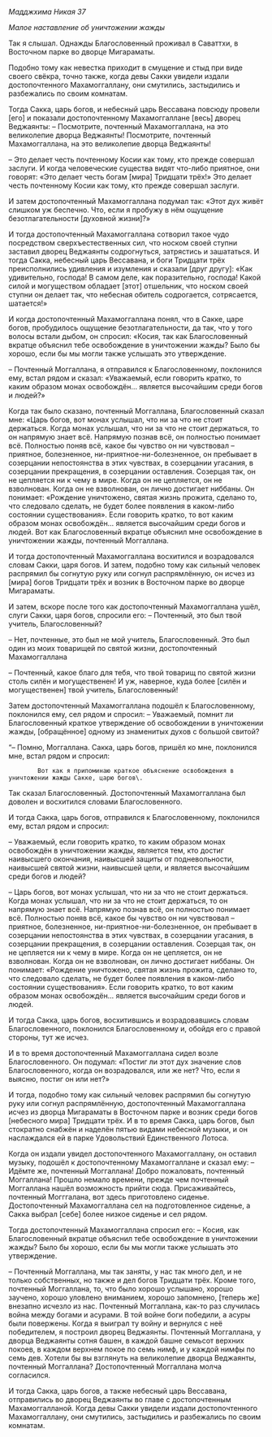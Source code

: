 *Мадджхима Никая 37*

*Малое наставление об уничтожении жажды*

Так я слышал\. Однажды Благословенный проживал в Саваттхи, в Восточном парке во дворце Мигараматы\.

Подобно тому как невестка приходит в смущение и стыд при виде своего свёкра, точно также, когда девы Сакки увидели издали достопочтенного Махамоггаллану, они смутились, застыдились и разбежались по своим комнатам\.

Тогда Сакка, царь богов, и небесный царь Вессавана повсюду провели \[его\] и показали достопочтенному Махамоггаллане \[весь\] дворец Веджаянты: – Посмотрите, почтенный Махамоггаллана, на это великолепие дворца Веджаянты\! Посмотрите, почтенный Махамоггаллана, на это великолепие дворца Веджаянты\!

– Это делает честь почтенному Косии как тому, кто прежде совершал заслуги\. И когда человеческие существа видят что\-либо приятное, они говорят: «Это делает честь богам \[мира\] Тридцати трёх\!» Это делает честь почтенному Косии как тому, кто прежде совершал заслуги\.

И затем достопочтенный Махамоггаллана подумал так: «Этот дух живёт слишком уж беспечно\. Что, если я пробужу в нём ощущение безотлагательности \[духовной жизни\]?»

И тогда достопочтенный Махамоггаллана сотворил такое чудо посредством сверхъестественных сил, что носком своей ступни заставил дворец Веджаянты содрогнуться, затрястись и зашататься\. И тогда Сакка, небесный царь Вессавана, и боги Тридцати трёх преисполнились удивления и изумления и сказали \[друг другу\]: «Как удивительно, господа\! В самом деле, как поразительно, господа\! Какой силой и могуществом обладает \[этот\] отшельник, что носком своей ступни он делает так, что небесная обитель содрогается, сотрясается, шатается\!»

И когда достопочтенный Махамоггаллана понял, что в Сакке, царе богов, пробудилось ощущение безотлагательности, да так, что у того волосы встали дыбом, он спросил: «Косия, так как Благословенный вкратце объяснил тебе освобождение в уничтожении жажды? Было бы хорошо, если бы мы могли также услышать это утверждение\.

– Почтенный Моггаллана, я отправился к Благословенному, поклонился ему, встал рядом и сказал: «Уважаемый, если говорить кратко, то каким образом монах освобождён… является высочайшим среди богов и людей?»

Когда так было сказано, почтенный Моггаллана, Благословенный сказал мне: «Царь богов, вот монах услышал, что ни за что не стоит держаться\. Когда монах услышал, что ни за что не стоит держаться, то он напрямую знает всё\. Напрямую познав всё, он полностью понимает всё\. Полностью поняв всё, какое бы чувство он ни чувствовал – приятное, болезненное, ни\-приятное\-ни\-болезненное, он пребывает в созерцании непостоянства в этих чувствах, в созерцании угасания, в созерцании прекращения, в созерцании оставления\. Созерцая так, он не цепляется ни к чему в мире\. Когда он не цепляется, он не взволнован\. Когда он не взволнован, он лично достигает ниббаны\. Он понимает: «Рождение уничтожено, святая жизнь прожита, сделано то, что следовало сделать, не будет более появления в каком\-либо состоянии существования»\. Если говорить кратко, то вот каким образом монах освобождён… является высочайшим среди богов и людей\. Вот как Благословенный вкратце объяснил мне освобождение в уничтожении жажды, почтенный Моггаллана\.

И тогда достопочтенный Махамоггаллана восхитился и возрадовался словам Сакки, царя богов\. И затем, подобно тому как сильный человек распрямил бы согнутую руку или согнул распрямлённую, он исчез из \[мира\] богов Тридцати трёх и возник в Восточном парке во дворце Мигараматы\.

И затем, вскоре после того как достопочтенный Махамоггаллана ушёл, слуги Сакки, царя богов, спросили его: – Почтенный, это был твой учитель, Благословенный?

– Нет, почтенные, это был не мой учитель, Благословенный\. Это был один из моих товарищей по святой жизни, достопочтенный Махамоггаллана

– Почтенный, какое благо для тебя, что твой товарищ по святой жизни столь силён и могущественен\! И уж, наверное, куда более \[силён и могущественен\] твой учитель, Благословенный\!

Затем достопочтенный Махамоггаллана подошёл к Благословенному, поклонился ему, сел рядом и спросил: – Уважаемый, помнит ли Благословенный краткое утверждение об освобождении в уничтожении жажды, \[обращённое\] одному из знаменитых духов с большой свитой?

“– Помню, Моггаллана\. Сакка, царь богов, пришёл ко мне, поклонился мне, встал рядом и спросил: 

            Вот как я припоминаю краткое объяснение освобождения в уничтожении жажды Сакке, царю богов\.

Так сказал Благословенный\. Достопочтенный Махамоггаллана был доволен и восхитился словами Благословенного\.

И тогда Сакка, царь богов, отправился к Благословенному, поклонился ему, встал рядом и спросил:

– Уважаемый, если говорить кратко, то каким образом монах освобождён в уничтожении жажды, является тем, кто достиг наивысшего окончания, наивысшей защиты от подневольности, наивысшей святой жизни, наивысшей цели, и является высочайшим среди богов и людей?

– Царь богов, вот монах услышал, что ни за что не стоит держаться\. Когда монах услышал, что ни за что не стоит держаться, то он напрямую знает всё\. Напрямую познав всё, он полностью понимает всё\. Полностью поняв всё, какое бы чувство он ни чувствовал – приятное, болезненное, ни\-приятное\-ни\-болезненное, он пребывает в созерцании непостоянства в этих чувствах, в созерцании угасания, в созерцании прекращения, в созерцании оставления\. Созерцая так, он не цепляется ни к чему в мире\. Когда он не цепляется, он не взволнован\. Когда он не взволнован, он лично достигает ниббаны\. Он понимает: «Рождение уничтожено, святая жизнь прожита, сделано то, что следовало сделать, не будет более появления в каком\-либо состоянии существования»\. Если говорить кратко, то вот каким образом монах освобождён… является высочайшим среди богов и людей\.

И тогда Сакка, царь богов, восхитившись и возрадовавшись словам Благословенного, поклонился Благословенному и, обойдя его с правой стороны, тут же исчез\.

И в то время достопочтенный Махамоггаллана сидел возле Благословенного\. Он подумал: «Постиг ли этот дух значение слов Благословенного, когда он возрадовался, или же нет? Что, если я выясню, постиг он или нет?» 

И тогда, подобно тому как сильный человек распрямил бы согнутую руку или согнул распрямлённую, достопочтенный Махамоггаллана исчез из дворца Мигараматы в Восточном парке и возник среди богов \[небесного мира\] Тридцати трёх\. И в то время Сакка, царь богов, был стократно снабжён и наделён пятью видами небесной музыки, и он наслаждался ей в парке Удовольствий Единственного Лотоса\.

Когда он издали увидел достопочтенного Махамоггаллану, он оставил музыку, подошёл к достопочтенному Махамоггаллане и сказал ему: – Идёмте же, почтенный Моггаллана\! Добро пожаловать, почтенный Моггаллана\! Прошло немало времени, прежде чем почтенный Моггаллана нашёл возможность прийти сюда\. Присаживайтесь, почтенный Могггалана, вот здесь приготовлено сиденье\. Достопочтенный Махамоггаллана сел на подготовленное сиденье, а Сакка выбрал \[себе\] более низкое сиденье и сел рядом\.

Тогда достопочтенный Махамоггаллана спросил его: – Косия, как Благословенный вкратце объяснил тебе освобождение в уничтожении жажды? Было бы хорошо, если бы мы могли также услышать это утверждение\.

– Почтенный Моггаллана, мы так заняты, у нас так много дел, и не только собственных, но также и дел богов Тридцати трёх\. Кроме того, почтенный Моггаллана, то, что было хорошо услышано, хорошо заучено, хорошо уловлено вниманием, хорошо запомнено, \[теперь же\] внезапно исчезло из нас\. Почтенный Моггаллана, как\-то раз случилась война между богами и асурами\. В той войне боги победили, а асуры были повержены\. Когда я выиграл ту войну и вернулся с неё победителем, я построил дворец Веджаянты\. Почтенный Моггаллана, у дворца Веджаянты сотня башен, в каждой башне семьсот верхних покоев, в каждом верхнем покое по семь нимф, и у каждой нимфы по семь дев\. Хотели бы вы взглянуть на великолепие дворца Веджаянты, почтенный Моггаллана? Достопочтенный Моггаллана молча согласился\.

И тогда Сакка, царь богов, а также небесный царь Вессавана, отправились во дворец Веджаянты во главе с достопочтенным Махамоггалланой\. Когда девы Сакки увидели издали достопочтенного Махамоггаллану, они смутились, застыдились и разбежались по своим комнатам\.

